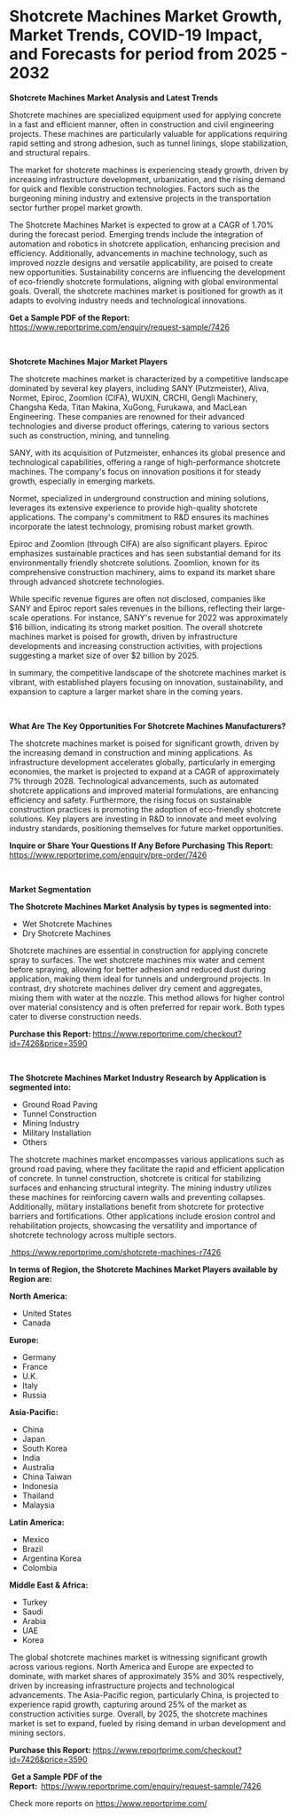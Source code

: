 <p><h1>Shotcrete Machines Market Growth, Market Trends, COVID-19 Impact, and Forecasts for period from 2025 - 2032</h1></p><p><strong>Shotcrete Machines Market Analysis and Latest Trends</strong></p>
<p><p>Shotcrete machines are specialized equipment used for applying concrete in a fast and efficient manner, often in construction and civil engineering projects. These machines are particularly valuable for applications requiring rapid setting and strong adhesion, such as tunnel linings, slope stabilization, and structural repairs. </p><p>The market for shotcrete machines is experiencing steady growth, driven by increasing infrastructure development, urbanization, and the rising demand for quick and flexible construction technologies. Factors such as the burgeoning mining industry and extensive projects in the transportation sector further propel market growth. </p><p>The Shotcrete Machines Market is expected to grow at a CAGR of 1.70% during the forecast period. Emerging trends include the integration of automation and robotics in shotcrete application, enhancing precision and efficiency. Additionally, advancements in machine technology, such as improved nozzle designs and versatile applicability, are poised to create new opportunities. Sustainability concerns are influencing the development of eco-friendly shotcrete formulations, aligning with global environmental goals. Overall, the shotcrete machines market is positioned for growth as it adapts to evolving industry needs and technological innovations.</p></p>
<p><strong>Get a Sample PDF of the Report:&nbsp;</strong> <a href="https://www.reportprime.com/enquiry/request-sample/7426?utm_campaign=3578&utm_medium=2&utm_source=Github&utm_content=ia&utm_term=19032025&utm_id=shotcrete-machines">https://www.reportprime.com/enquiry/request-sample/7426</a></p>
<p>&nbsp;</p>
<p><strong>Shotcrete Machines Major Market Players</strong></p>
<p><p>The shotcrete machines market is characterized by a competitive landscape dominated by several key players, including SANY (Putzmeister), Aliva, Normet, Epiroc, Zoomlion (CIFA), WUXIN, CRCHI, Gengli Machinery, Changsha Keda, Titan Makina, XuGong, Furukawa, and MacLean Engineering. These companies are renowned for their advanced technologies and diverse product offerings, catering to various sectors such as construction, mining, and tunneling.</p><p>SANY, with its acquisition of Putzmeister, enhances its global presence and technological capabilities, offering a range of high-performance shotcrete machines. The company's focus on innovation positions it for steady growth, especially in emerging markets.</p><p>Normet, specialized in underground construction and mining solutions, leverages its extensive experience to provide high-quality shotcrete applications. The company's commitment to R&D ensures its machines incorporate the latest technology, promising robust market growth.</p><p>Epiroc and Zoomlion (through CIFA) are also significant players. Epiroc emphasizes sustainable practices and has seen substantial demand for its environmentally friendly shotcrete solutions. Zoomlion, known for its comprehensive construction machinery, aims to expand its market share through advanced shotcrete technologies.</p><p>While specific revenue figures are often not disclosed, companies like SANY and Epiroc report sales revenues in the billions, reflecting their large-scale operations. For instance, SANY's revenue for 2022 was approximately $16 billion, indicating its strong market position. The overall shotcrete machines market is poised for growth, driven by infrastructure developments and increasing construction activities, with projections suggesting a market size of over $2 billion by 2025.</p><p>In summary, the competitive landscape of the shotcrete machines market is vibrant, with established players focusing on innovation, sustainability, and expansion to capture a larger market share in the coming years.</p></p>
<p>&nbsp;</p>
<p><strong>What Are The Key Opportunities For Shotcrete Machines Manufacturers?</strong></p>
<p><p>The shotcrete machines market is poised for significant growth, driven by the increasing demand in construction and mining applications. As infrastructure development accelerates globally, particularly in emerging economies, the market is projected to expand at a CAGR of approximately 7% through 2028. Technological advancements, such as automated shotcrete applications and improved material formulations, are enhancing efficiency and safety. Furthermore, the rising focus on sustainable construction practices is promoting the adoption of eco-friendly shotcrete solutions. Key players are investing in R&D to innovate and meet evolving industry standards, positioning themselves for future market opportunities.</p></p>
<p><strong>Inquire or Share Your Questions If Any Before Purchasing This Report:</strong> <a href="https://www.reportprime.com/enquiry/pre-order/7426?utm_campaign=3578&utm_medium=2&utm_source=Github&utm_content=ia&utm_term=19032025&utm_id=shotcrete-machines">https://www.reportprime.com/enquiry/pre-order/7426</a></p>
<p>&nbsp;</p>
<p><strong>Market Segmentation</strong></p>
<p><strong>The Shotcrete Machines Market Analysis by types is segmented into:</strong></p>
<p><ul><li>Wet Shotcrete Machines</li><li>Dry Shotcrete Machines</li></ul></p>
<p><p>Shotcrete machines are essential in construction for applying concrete spray to surfaces. The wet shotcrete machines mix water and cement before spraying, allowing for better adhesion and reduced dust during application, making them ideal for tunnels and underground projects. In contrast, dry shotcrete machines deliver dry cement and aggregates, mixing them with water at the nozzle. This method allows for higher control over material consistency and is often preferred for repair work. Both types cater to diverse construction needs.</p></p>
<p><strong>Purchase this Report:&nbsp;</strong><a href="https://www.reportprime.com/checkout?id=7426&price=3590&utm_campaign=3578&utm_medium=2&utm_source=Github&utm_content=ia&utm_term=19032025&utm_id=shotcrete-machines">https://www.reportprime.com/checkout?id=7426&price=3590</a></p>
<p>&nbsp;</p>
<p><strong>The Shotcrete Machines Market Industry Research by Application is segmented into:</strong></p>
<p><ul><li>Ground Road Paving</li><li>Tunnel Construction</li><li>Mining Industry</li><li>Military Installation</li><li>Others</li></ul></p>
<p><p>The shotcrete machines market encompasses various applications such as ground road paving, where they facilitate the rapid and efficient application of concrete. In tunnel construction, shotcrete is critical for stabilizing surfaces and enhancing structural integrity. The mining industry utilizes these machines for reinforcing cavern walls and preventing collapses. Additionally, military installations benefit from shotcrete for protective barriers and fortifications. Other applications include erosion control and rehabilitation projects, showcasing the versatility and importance of shotcrete technology across multiple sectors.</p></p>
<p><a href="https://www.reportprime.com/shotcrete-machines-r7426?utm_campaign=3578&utm_medium=2&utm_source=Github&utm_content=ia&utm_term=19032025&utm_id=shotcrete-machines">&nbsp;https://www.reportprime.com/shotcrete-machines-r7426</a></p>
<p><strong>In terms of Region, the Shotcrete Machines Market Players available by Region are:</strong></p>
<p>
    <p> <strong> North America: </strong>
        <ul>
            <li>United States</li>
            <li>Canada</li>
        </ul>
        </p> 
    <p> <strong> Europe: </strong>
        <ul>
            <li>Germany</li>
            <li>France</li>
            <li>U.K.</li>
            <li>Italy</li>
            <li>Russia</li>
        </ul>
        </p> 
    <p> <strong> Asia-Pacific: </strong>
        <ul>
            <li>China</li>
            <li>Japan</li>
            <li>South Korea</li>
            <li>India</li>
            <li>Australia</li>
            <li>China Taiwan</li>
            <li>Indonesia</li>
            <li>Thailand</li>
            <li>Malaysia</li>
        </ul>
        </p> 
    <p> <strong> Latin America: </strong>
        <ul>
            <li>Mexico</li>
            <li>Brazil</li>
            <li>Argentina Korea</li>
            <li>Colombia</li>
        </ul>
        </p> 
    <p> <strong> Middle East & Africa: </strong>
        <ul>
            <li>Turkey</li>
            <li>Saudi</li>
            <li>Arabia</li>
            <li>UAE</li>
            <li>Korea</li>
        </ul>
    </p>
    </p>
<p><p>The global shotcrete machines market is witnessing significant growth across various regions. North America and Europe are expected to dominate, with market shares of approximately 35% and 30% respectively, driven by increasing infrastructure projects and technological advancements. The Asia-Pacific region, particularly China, is projected to experience rapid growth, capturing around 25% of the market as construction activities surge. Overall, by 2025, the shotcrete machines market is set to expand, fueled by rising demand in urban development and mining sectors.</p></p>
<p><strong>Purchase this Report: </strong><a href="https://www.reportprime.com/checkout?id=7426&price=3590&utm_campaign=3578&utm_medium=2&utm_source=Github&utm_content=ia&utm_term=19032025&utm_id=shotcrete-machines">https://www.reportprime.com/checkout?id=7426&price=3590</a></p>
<p>&nbsp;<strong>Get a Sample PDF of the Report:&nbsp;&nbsp;</strong><a href="https://www.reportprime.com/enquiry/request-sample/7426?utm_campaign=3578&utm_medium=2&utm_source=Github&utm_content=ia&utm_term=19032025&utm_id=shotcrete-machines">https://www.reportprime.com/enquiry/request-sample/7426</a></p>
<p><strong></strong></p>
<p>Check more reports on <a href="https://www.reportprime.com/?utm_campaign=3578&utm_medium=2&utm_source=Github&utm_content=ia&utm_term=19032025&utm_id=shotcrete-machines">https://www.reportprime.com/</a></p>